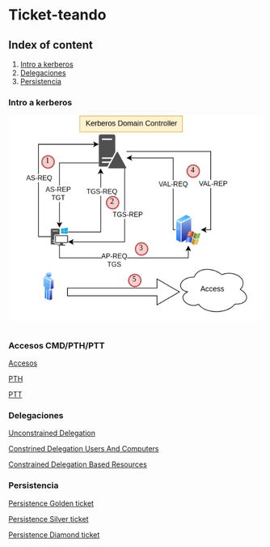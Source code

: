 # Ticket-teando

## Index of content

  1. [Intro a kerberos](#intro-a-kerberos)
  2. [Delegaciones](#delegaciones)
  3. [Persistencia](#persistencia)

### Intro a kerberos

![Kerberos](KDC_schema.png)

```
```

### Accesos CMD/PTH/PTT

[Accesos](Accesos.md)

[PTH](pth.md)

[PTT](ptt.md)

### Delegaciones

[Unconstrained Delegation](Unconstrined_Delegation.md)

[Constrined Delegation Users And Computers](Constrained_Delegation.md)

[Constrained Delegation Based Resources](Resources_Constrained_Based_delegation.md)

### Persistencia

[Persistence Golden ticket](Persistence_GOlden_Ticket.md)

[Persistence Silver ticket](Persistence_Silver_Ticket.md)

[Persistence Diamond ticket](Persistence_Diamond_Ticket.md)


